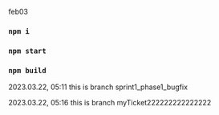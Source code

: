 feb03

### `npm i`
### `npm start`
### `npm build`

2023.03.22, 05:11
this is branch sprint1_phase1_bugfix

2023.03.22, 05:16
this is branch myTicket222222222222222